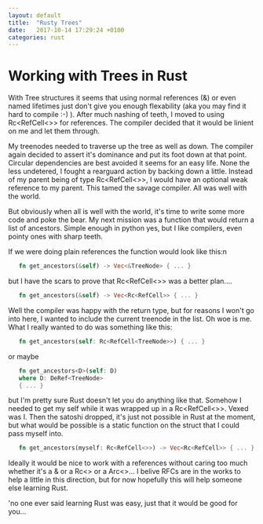 ```yaml
---
layout: default
title:  "Rusty Trees"
date:   2017-10-14 17:29:24 +0100
categories: rust
---
```


# Working with Trees in Rust

With Tree structures it seems that using normal references (&) or even named lifetimes just don't give you enough flexability (aka you may find it hard to compile :-) ). 
After much nashing of teeth, I moved to using Rc<RefCell<>> for references. The compiler decided that it would be linient on me and let them through.

My treenodes needed to traverse up the tree as well as down. The compiler again decided to assert it's dominance and put its foot down at that point. 
Circular dependencies are best avoided it seems for an easy life. None the less undetered, I fought a rearguard action by backing down a little. 
Instead of my parent being of type Rc<RefCell<>>, I would have an optional weak reference to my parent. This tamed the savage compiler. All was well with the world.

But obviously when all is well with the world, it's time to write some more code and poke the bear. My next mission was a function that would return a list of ancestors. 
Simple enough in python yes, but I like compilers, even pointy ones with sharp teeth. 

If we were doing plain references the function would look like this:n

```rust
   fn get_ancestors(&self) -> Vec<&TreeNode> { ... }
```

but I have the scars to prove that Rc<RefCell<>> was a better plan....

```rust
   fn get_ancestors(&self) -> Vec<Rc<RefCell>> { ... }
```

Well the compiler was happy with the return type, but for reasons I won't go into here, I wanted to include the current treenode in the list. Oh woe is me. What I really wanted to do was something like this:

```rust
   fn get_ancestors(self: Rc<RefCell<TreeNode>>) { ... }
```

or maybe

```rust
   fn get_ancestors<D>(self: D) 
   where D: DeRef<TreeNode>
   { ... }
```

but I'm pretty sure Rust doesn't let you do anything like that. Somehow I needed to get my self while it was wrapped up in a Rc<RefCell<>>. Vexed was I. Then the satoshi dropped, it's just not possible in Rust at the moment, but what would be possible is a static function on the struct that I could pass myself into.
```rust
   fn get_ancestors(myself: Rc<RefCell<>>) -> Vec<Rc<RefCell>> { ... }
```
Ideally it would be nice to work with a references without caring too much whether it's a & or a Rc<> or a Arc<>... I belive RFCs are in the works to help a little in this direction, but for now hopefully this will help someone else learning Rust. 


'no one ever said learning Rust was easy, just that it would be good for you...

